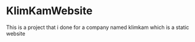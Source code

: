 # KlimKamWebsite
This is a project that i done for a company named klimkam which is a static website
